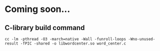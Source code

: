 # Coming soon...

## C-library build command
```
cc -lm -pthread -O3 -march=native -Wall -funroll-loops -Wno-unused-result -fPIC -shared -o libwordcenter.so word_center.c
```
